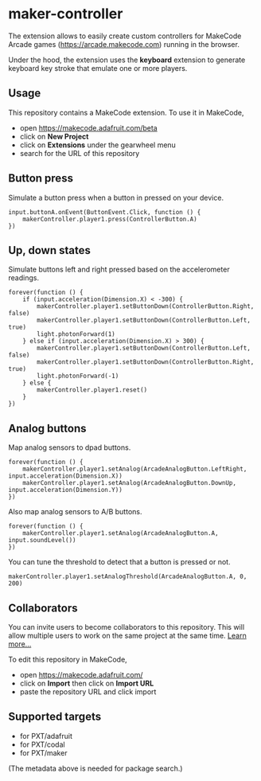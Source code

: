 # maker-controller

The extension allows to easily create custom controllers for 
MakeCode Arcade games (https://arcade.makecode.com) running in the browser.

Under the hood, the extension uses the **keyboard** extension to generate keyboard key stroke
that emulate one or more players.

## Usage

This repository contains a MakeCode extension. To use it in MakeCode,

* open https://makecode.adafruit.com/beta
* click on **New Project**
* click on **Extensions** under the gearwheel menu
* search for the URL of this repository

## Button press

Simulate a button press when a button in pressed on your device.

```blocks
input.buttonA.onEvent(ButtonEvent.Click, function () {
    makerController.player1.press(ControllerButton.A)
})
```

## Up, down states

Simulate buttons left and right pressed based on the accelerometer readings.

```blocks
forever(function () {
    if (input.acceleration(Dimension.X) < -300) {
        makerController.player1.setButtonDown(ControllerButton.Right, false)
        makerController.player1.setButtonDown(ControllerButton.Left, true)
        light.photonForward(1)
    } else if (input.acceleration(Dimension.X) > 300) {
        makerController.player1.setButtonDown(ControllerButton.Left, false)
        makerController.player1.setButtonDown(ControllerButton.Right, true)
        light.photonForward(-1)
    } else {
        makerController.player1.reset()
    }
})
```

## Analog buttons

Map analog sensors to dpad buttons.

```blocks
forever(function () {
    makerController.player1.setAnalog(ArcadeAnalogButton.LeftRight, input.acceleration(Dimension.X))
    makerController.player1.setAnalog(ArcadeAnalogButton.DownUp, input.acceleration(Dimension.Y))
})
```

Also map analog sensors to A/B buttons.

```blocks
forever(function () {
    makerController.player1.setAnalog(ArcadeAnalogButton.A, input.soundLevel())
})
```

You can tune the threshold to detect that a button is pressed or not.

```blocks
makerController.player1.setAnalogThreshold(ArcadeAnalogButton.A, 0, 200)
```

## Collaborators

You can invite users to become collaborators to this repository. This will allow multiple users to work on the same project at the same time.
[Learn more...](https://help.github.com/en/articles/inviting-collaborators-to-a-personal-repository)

To edit this repository in MakeCode,

* open https://makecode.adafruit.com/
* click on **Import** then click on **Import URL**
* paste the repository URL and click import

## Supported targets

* for PXT/adafruit
* for PXT/codal
* for PXT/maker

(The metadata above is needed for package search.)
